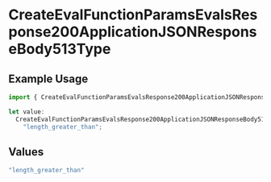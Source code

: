 # CreateEvalFunctionParamsEvalsResponse200ApplicationJSONResponseBody513Type

## Example Usage

```typescript
import { CreateEvalFunctionParamsEvalsResponse200ApplicationJSONResponseBody513Type } from "@orq-ai/node/models/operations";

let value:
  CreateEvalFunctionParamsEvalsResponse200ApplicationJSONResponseBody513Type =
    "length_greater_than";
```

## Values

```typescript
"length_greater_than"
```